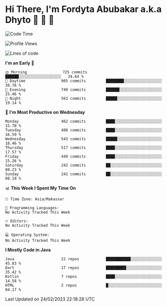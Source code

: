 # Hi There, I'm Fordyta Abubakar a.k.a Dhyto 👋 👋 👋 

<!--
**DhytoDev/dhytodev** is a ✨ _special_ ✨ repository because its `README.md` (this file) appears on your GitHub profile.

Here are some ideas to get you started:

- 🔭 I’m currently working on ...
- 🌱 I’m currently learning ...
- 👯 I’m looking to collaborate on ...
- 🤔 I’m looking for help with ...
- 💬 Ask me about ...
- 📫 How to reach me: ...
- 😄 Pronouns: ...
- ⚡ Fun fact: ...
-->

<!--START_SECTION:waka-->
![Code Time](http://img.shields.io/badge/Code%20Time-1%2C902%20hrs%2039%20mins-blue)

![Profile Views](http://img.shields.io/badge/Profile%20Views-56-blue)

![Lines of code](https://img.shields.io/badge/From%20Hello%20World%20I%27ve%20Written-2.2%20million%20lines%20of%20code-blue)

**I'm an Early 🐤** 

```text
🌞 Morning                725 commits         ██████░░░░░░░░░░░░░░░░░░░   24.64 % 
🌆 Daytime                905 commits         ████████░░░░░░░░░░░░░░░░░   30.76 % 
🌃 Evening                749 commits         ██████░░░░░░░░░░░░░░░░░░░   25.46 % 
🌙 Night                  563 commits         █████░░░░░░░░░░░░░░░░░░░░   19.14 % 
```
📅 **I'm Most Productive on Wednesday** 

```text
Monday                   462 commits         ████░░░░░░░░░░░░░░░░░░░░░   15.70 % 
Tuesday                  488 commits         ████░░░░░░░░░░░░░░░░░░░░░   16.59 % 
Wednesday                543 commits         █████░░░░░░░░░░░░░░░░░░░░   18.46 % 
Thursday                 517 commits         ████░░░░░░░░░░░░░░░░░░░░░   17.57 % 
Friday                   449 commits         ████░░░░░░░░░░░░░░░░░░░░░   15.26 % 
Saturday                 242 commits         ██░░░░░░░░░░░░░░░░░░░░░░░   08.23 % 
Sunday                   241 commits         ██░░░░░░░░░░░░░░░░░░░░░░░   08.19 % 
```


📊 **This Week I Spent My Time On** 

```text
🕑︎ Time Zone: Asia/Makassar

💬 Programming Languages: 
No Activity Tracked This Week

🔥 Editors: 
No Activity Tracked This Week

💻 Operating System: 
No Activity Tracked This Week
```

**I Mostly Code in Java** 

```text
Java                     22 repos            ███████████░░░░░░░░░░░░░░   45.83 % 
Dart                     17 repos            █████████░░░░░░░░░░░░░░░░   35.42 % 
Kotlin                   7 repos             ████░░░░░░░░░░░░░░░░░░░░░   14.58 % 
HTML                     2 repos             █░░░░░░░░░░░░░░░░░░░░░░░░   04.17 % 
```




 Last Updated on 24/02/2023 22:18:28 UTC
<!--END_SECTION:waka-->
